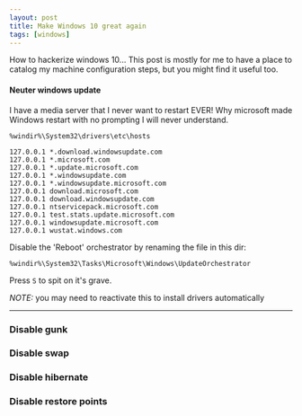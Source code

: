 ```yaml
---
layout: post
title: Make Windows 10 great again
tags: [windows]
---
```


How to hackerize windows 10...
This post is mostly for me to have a place to catalog my machine configuration steps, but you might find it useful too.

#### Neuter windows update

I have a media server that I never want to restart EVER!
Why microsoft made Windows restart with no prompting I will never understand.

```
%windir%\System32\drivers\etc\hosts
```

```
127.0.0.1 *.download.windowsupdate.com
127.0.0.1 *.microsoft.com
127.0.0.1 *.update.microsoft.com
127.0.0.1 *.windowsupdate.com
127.0.0.1 *.windowsupdate.microsoft.com
127.0.0.1 download.microsoft.com
127.0.0.1 download.windowsupdate.com
127.0.0.1 ntservicepack.microsoft.com
127.0.0.1 test.stats.update.microsoft.com
127.0.0.1 windowsupdate.microsoft.com
127.0.0.1 wustat.windows.com
```

Disable the 'Reboot' orchestrator by renaming the file in this dir:

```
%windir%\System32\Tasks\Microsoft\Windows\UpdateOrchestrator
```

Press `S` to spit on it's grave.

_NOTE:_ you may need to reactivate this to install drivers automatically

---

### Disable gunk

### Disable swap

### Disable hibernate

### Disable restore points